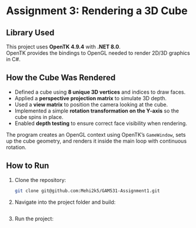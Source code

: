 # Assignment 3: Rendering a 3D Cube

## Library Used
This project uses **OpenTK 4.9.4** with **.NET 8.0**.  
OpenTK provides the bindings to OpenGL needed to render 2D/3D graphics in C#.

## How the Cube Was Rendered
- Defined a cube using **8 unique 3D vertices** and indices to draw faces.
- Applied a **perspective projection matrix** to simulate 3D depth.
- Used a **view matrix** to position the camera looking at the cube.
- Implemented a simple **rotation transformation on the Y-axis** so the cube spins in place.
- Enabled **depth testing** to ensure correct face visibility when rendering.

The program creates an OpenGL context using OpenTK’s `GameWindow`, sets up the cube geometry, and renders it inside the main loop with continuous rotation.


## How to Run
1. Clone the repository:
   ```bash
   git clone git@github.com:Mehi2k5/GAM531-Assignment1.git
   
2. Navigate into the project folder and build:
   ```dotnet build
   ```
3. Run the project:
   ``` dotnet run
   ```
